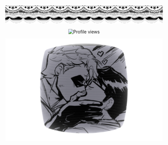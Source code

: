 ![madebyme](image-f0ca-gradientmap.pro.png)

<p align=center

![Profile views](https://komarev.com/ghpvc/?username=yourusername&label=𖦹_&color=ffffff&style=flat)

<p align=center

![image](Untitled24_20250922053249.webp)

<!--
**francesgrave/francesgrave** is a ✨ _special_ ✨ repository because its `README.md` (this file) appears on your GitHub profile.

Here are some ideas to get you started:

- 🔭 I’m currently working on ...
- 🌱 I’m currently learning ...
- 👯 I’m looking to collaborate on ...
- 🤔 I’m looking for help with ...
- 💬 Ask me about ...
- 📫 How to reach me: ...
- 😄 Pronouns: ...
- ⚡ Fun fact: ...
-->
